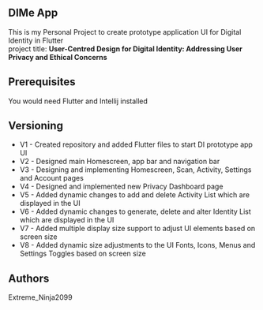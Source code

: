 ## DIMe App
This is my Personal Project to create prototype application UI for Digital Identity in Flutter
<br>project title: **User-Centred Design for Digital Identity: Addressing User Privacy and Ethical Concerns**

## **Prerequisites**

You would need Flutter and Intellij installed

## **Versioning**
- V1 - Created repository and added Flutter files to start DI prototype app UI
- V2 - Designed main Homescreen, app bar and navigation bar
- V3 - Designing and implementing Homescreen, Scan, Activity, Settings and Account pages
- V4 - Designed and implemented new Privacy Dashboard page
- V5 - Added dynamic changes to add and delete Activity List which are displayed in the UI
- V6 - Added dynamic changes to generate, delete and alter Identity List which are displayed in the UI
- V7 - Added multiple display size support to adjust UI elements based on screen size
- V8 - Added dynamic size adjustments to the UI Fonts, Icons, Menus and Settings Toggles based on screen size

## **Authors**

Extreme_Ninja2099
